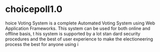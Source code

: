 # choicepoll1.0
hoice Voting System is a complete Automated Voting System using Web Application Frameworks. This system can be used for both online and offline basis, t his system is supported by a lot stan dard security procedures and the best of user experience to make the electioneering process the best for anyone using i

